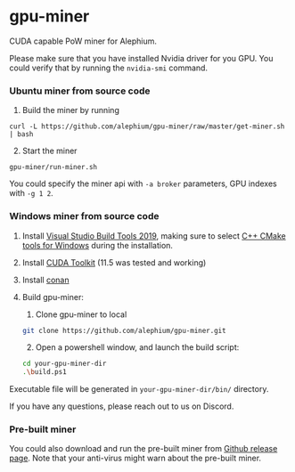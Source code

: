 # gpu-miner

CUDA capable PoW miner for Alephium.

Please make sure that you have installed Nvidia driver for you GPU. You could verify that by running the `nvidia-smi` command.

### Ubuntu miner from source code

1. Build the miner by running

  ```shell
  curl -L https://github.com/alephium/gpu-miner/raw/master/get-miner.sh | bash
  ```

2. Start the miner

  ```shell
  gpu-miner/run-miner.sh
  ```

You could specify the miner api with `-a broker` parameters, GPU indexes with `-g 1 2`.

### Windows miner from source code

1. Install [Visual Studio Build Tools 2019](https://visualstudio.microsoft.com/vs/older-downloads/#visual-studio-2019-and-other-products), making sure to select [C++ CMake tools for Windows](https://docs.microsoft.com/en-us/cpp/build/cmake-projects-in-visual-studio?view=msvc-170#installation) during the installation.
2. Install [CUDA Toolkit](https://developer.nvidia.com/cuda-downloads?target_os=Windows&target_arch=x86_64) (11.5 was tested and working)
3. Install [conan](https://docs.conan.io/en/latest/installation.html)
4. Build gpu-miner:
   1. Clone gpu-miner to local

   ``` sh
   git clone https://github.com/alephium/gpu-miner.git
   ```
   2. Open a powershell window, and launch the build script:

   ```sh
   cd your-gpu-miner-dir
   .\build.ps1
   ```

Executable file will be generated in `your-gpu-miner-dir/bin/` directory.

If you have any questions, please reach out to us on Discord.

### Pre-built miner

You could also download and run the pre-built miner from [Github release page](https://github.com/alephium/gpu-miner/releases). Note that your anti-virus might warn about the pre-built miner.
